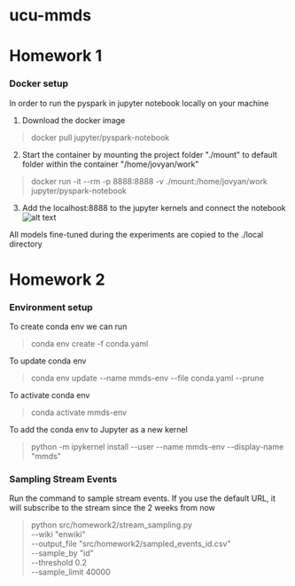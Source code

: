 # ucu-mmds
# Homework 1
### Docker setup
In order to run the pyspark in jupyter notebook locally on your machine
1. Download the docker image
> docker pull jupyter/pyspark-notebook
2. Start the container by mounting the project folder "./mount" to default folder within the container "/home/jovyan/work"
> docker run -it --rm -p 8888:8888 -v ./mount:/home/jovyan/work jupyter/pyspark-notebook
3. Add the localhost:8888 to the jupyter kernels and connect the notebook
![alt text](image.png)

All models fine-tuned during the experiments are copied to the ./local directory


# Homework 2
### Environment setup
To create conda env we can run
> conda env create -f conda.yaml

To update conda env
> conda env update --name mmds-env --file conda.yaml --prune

To activate conda env
> conda activate mmds-env

To add the conda env to Jupyter as a new kernel
> python -m ipykernel install --user --name mmds-env --display-name "mmds"

### Sampling Stream Events
Run the command to sample stream events. If you use the default URL, it will subscribe to the stream since the 2 weeks from now
> python src/homework2/stream_sampling.py \
    --wiki "enwiki" \
    --output_file "src/homework2/sampled_events_id.csv" \
    --sample_by "id" \
    --threshold 0.2 \
    --sample_limit 40000

